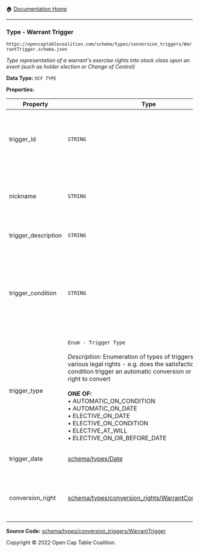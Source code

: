 :house: [Documentation Home](/README.md)

---

### Type - Warrant Trigger

`https://opencaptablecoalition.com/schema/types/conversion_triggers/WarrantTrigger.schema.json`

_Type representation of a warrant's exercise rights into stock class upon an event (such as holder election or Change of Control)_

**Data Type:** `OCF TYPE`

**Properties:**

| Property            | Type                                                                                                                                                                                                                                                                                                                                                                                                                                            | Description                                                                                                                                                                      | Required   |
| ------------------- | ----------------------------------------------------------------------------------------------------------------------------------------------------------------------------------------------------------------------------------------------------------------------------------------------------------------------------------------------------------------------------------------------------------------------------------------------- | -------------------------------------------------------------------------------------------------------------------------------------------------------------------------------- | ---------- |
| trigger_id          | `STRING`                                                                                                                                                                                                                                                                                                                                                                                                                                        | Id for this exercise trigger, unique within list of WarrantTriggers in parent warrant issuance's `exercise_triggers` field.                                                      | `REQUIRED` |
| nickname            | `STRING`                                                                                                                                                                                                                                                                                                                                                                                                                                        | Human-friendly nickname to describe the exercise right (e.g. Exercisable Upon Change of Control)                                                                                 | -          |
| trigger_description | `STRING`                                                                                                                                                                                                                                                                                                                                                                                                                                        | Long-form description of the trigger                                                                                                                                             | `REQUIRED` |
| trigger_condition   | `STRING`                                                                                                                                                                                                                                                                                                                                                                                                                                        | If applicable, Legal language describing what conditions must be satisfied for the exercise to take place (ideally, this should be excerpted from the instrument where possible) | -          |
| trigger_type        | `Enum - Trigger Type`</br></br>_Description:_ Enumeration of types of triggers common to various legal rights - e.g. does the satisfaction of a condition trigger an automatic conversion or merely a right to convert</br></br>**ONE OF:** </br>&bull; AUTOMATIC_ON_CONDITION </br>&bull; AUTOMATIC_ON_DATE </br>&bull; ELECTIVE_ON_DATE </br>&bull; ELECTIVE_ON_CONDITION </br>&bull; ELECTIVE_AT_WILL </br>&bull; ELECTIVE_ON_OR_BEFORE_DATE | When the trigger condition is met, is the exercise automatic or elective                                                                                                         | `REQUIRED` |
| trigger_date        | [schema/types/Date](/docs/schema/types/Date.md)                                                                                                                                                                                                                                                                                                                                                                                                 | What is the date of the trigger (if applicable for this trigger)                                                                                                                 | -          |
| conversion_right    | [schema/types/conversion_rights/WarrantConversionRight](/docs/schema/types/conversion_rights/WarrantConversionRight.md)                                                                                                                                                                                                                                                                                                                         | When the conditions of the trigger are met, how does the convertible convert?                                                                                                    | `REQUIRED` |

**Source Code:** [schema/types/conversion_triggers/WarrantTrigger](/schema/types/conversion_triggers/WarrantTrigger.schema.json)

Copyright © 2022 Open Cap Table Coalition.
